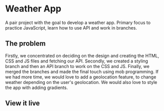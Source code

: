 # Weather App

A pair project with the goal to develop a weather app. Primary focus to practice JavaScript, learn how to use API and work in branches.

## The problem

Firstly, we concentrated on deciding on the design and creating the HTML, CSS and JS files and fetching our API. Secondly, we created a styling branch and then an API branch to work on the CSS and JS. Finally, we merged the branches and made the final touch using mob programming.
If we had more time, we would love to add a geolocation feature, to change weather depending on the user's geolocation. We would also love to style the app with adding gradients.

## View it live


